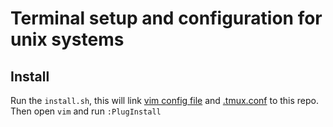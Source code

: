 # Terminal setup and configuration for unix systems

## Install
Run the ```install.sh```, 
this will link [vim config file](nvim/init.vim) and [.tmux.conf](tmux/tmux.conf) to this repo. 
Then open ```vim``` and run ```:PlugInstall```

